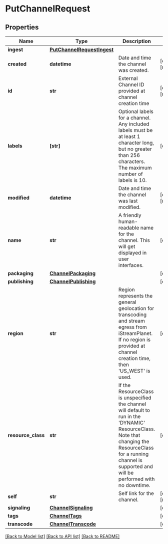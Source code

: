 # PutChannelRequest


## Properties
Name | Type | Description | Notes
------------ | ------------- | ------------- | -------------
**ingest** | [**PutChannelRequestIngest**](PutChannelRequestIngest.md) |  | 
**created** | **datetime** | Date and time the channel was created. | [optional] [readonly] 
**id** | **str** | External Channel ID provided at channel creation time | [optional] [readonly] 
**labels** | **[str]** | Optional labels for a channel. Any included labels must be at least 1 character long, but no greater than 256 characters. The maximum number of labels is 10. | [optional] 
**modified** | **datetime** | Date and time the channel was last modified. | [optional] [readonly] 
**name** | **str** | A friendly human-readable name for the channel. This will get displayed in user interfaces. | [optional] 
**packaging** | [**ChannelPackaging**](ChannelPackaging.md) |  | [optional] 
**publishing** | [**ChannelPublishing**](ChannelPublishing.md) |  | [optional] 
**region** | **str** | Region represents the general geolocation for transcoding and stream egress from iStreamPlanet. If no region is provided at channel creation time, then &#39;US_WEST&#39; is used. | [optional] 
**resource_class** | **str** | If the ResourceClass is unspecified the channel will default to run in the &#39;DYNAMIC&#39; ResourceClass. Note that changing the ResourceClass for a running channel is supported and will be performed with no downtime. | [optional] 
**self** | **str** | Self link for the channel. | [optional] [readonly] 
**signaling** | [**ChannelSignaling**](ChannelSignaling.md) |  | [optional] 
**tags** | [**ChannelTags**](ChannelTags.md) |  | [optional] 
**transcode** | [**ChannelTranscode**](ChannelTranscode.md) |  | [optional] 

[[Back to Model list]](../README.md#documentation-for-models) [[Back to API list]](../README.md#documentation-for-api-endpoints) [[Back to README]](../README.md)


